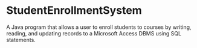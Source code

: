 # StudentEnrollmentSystem
A Java program that allows a user to enroll students to courses by writing, reading, and updating records to a Microsoft Access DBMS using SQL statements.
